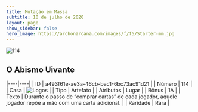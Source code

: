 ```yaml
---
title: Mutação em Massa
subtitle: 10 de julho de 2020
layout: page
show_sidebar: false
hero_image: https://archonarcana.com/images/f/f5/Starter-mm.jpg
---
```


![114](https://cdn.keyforgegame.com/media/card_front/pt/479_114_GVHX66578HV5_pt.png)

## O Abismo Uivante

|----|----|
| ID | a493f61e-ae3a-46cb-bac1-6bc73ac91d21 |
| Número | 114 |
| Casa | ![Logos](https://archonarcana.com/images/thumb/c/ce/Logos.png/22px-Logos.png "Logos") |
| Tipo | Artefato |
| Atributos | Lugar |
| Bônus | 1A |
| Texto | Durante o passo de “comprar cartas” de cada jogador, aquele jogador repõe a mão com uma carta adicional. |
| Raridade | Rara |
